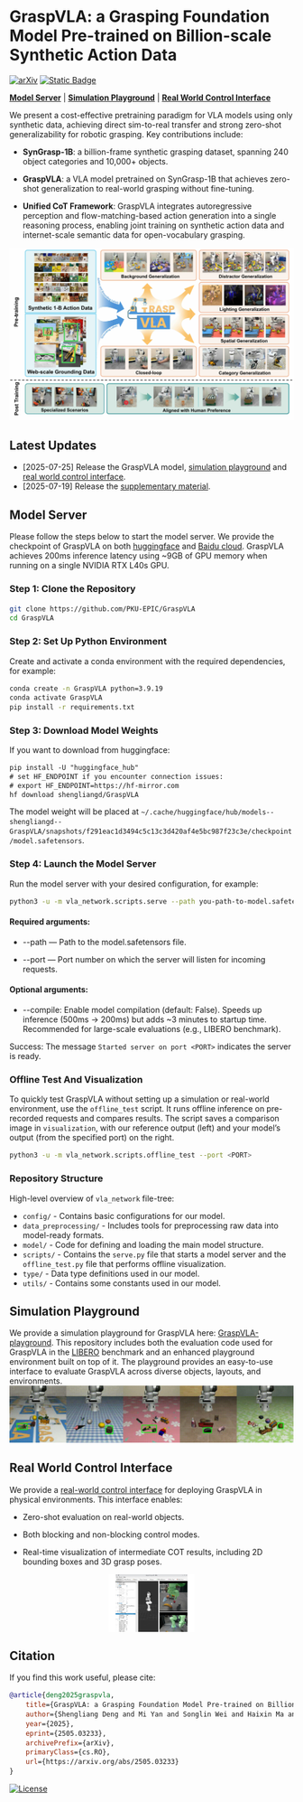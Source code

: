 # GraspVLA: a Grasping Foundation Model Pre-trained on Billion-scale Synthetic Action Data

[![arXiv](https://img.shields.io/badge/arXiv-2505.03233-df2a2a.svg)](https://arxiv.org/pdf/2505.03233)
[![Static Badge](https://img.shields.io/badge/Project-Page-a)](https://pku-epic.github.io/GraspVLA-web/)

[**Model Server**](#model-server) | [**Simulation Playground**](#simulation-playground) | [**Real World Control Interface**](#real-world-control-interface)

We present a cost-effective pretraining paradigm for VLA models using only synthetic data, achieving direct sim-to-real transfer and strong zero-shot generalizability for robotic grasping. Key contributions include:

- **SynGrasp-1B**: a billion-frame synthetic grasping dataset, spanning 240 object categories and 10,000+ objects.

- **GraspVLA**: a VLA model pretrained on SynGrasp-1B that achieves zero-shot generalization to real-world grasping without fine-tuning.

- **Unified CoT Framework**: GraspVLA integrates autoregressive perception and flow-matching-based action generation into a single reasoning process, enabling joint training on synthetic action data and internet-scale semantic data for open-vocabulary grasping.

![teaser](./figs/teaser.jpg)

## Latest Updates
- [2025-07-25] Release the GraspVLA model, [simulation playground](https://github.com/MiYanDoris/GraspVLA-playground) and [real world control interface](https://github.com/MiYanDoris/GraspVLA-real-world-controller).
- [2025-07-19] Release the [supplementary material](https://arxiv.org/pdf/2505.03233).

## Model Server

Please follow the steps below to start the model server. We provide the checkpoint of GraspVLA on both [huggingface](https://huggingface.co/shengliangd/GraspVLA) and [Baidu cloud](https://pan.baidu.com/s/1DOJbKrKzdBcEIrFQ_NcuLw?pwd=6666). GraspVLA achieves 200ms inference latency using ~9GB of GPU memory when running on a single NVIDIA RTX L40s GPU.

### Step 1: Clone the Repository
```bash
git clone https://github.com/PKU-EPIC/GraspVLA
cd GraspVLA
```

### Step 2: Set Up Python Environment
Create and activate a conda environment with the required dependencies, for example:
```bash
conda create -n GraspVLA python=3.9.19
conda activate GraspVLA
pip install -r requirements.txt
```

### Step 3: Download Model Weights

If you want to download from huggingface:
```
pip install -U "huggingface_hub"
# set HF_ENDPOINT if you encounter connection issues:
# export HF_ENDPOINT=https://hf-mirror.com
hf download shengliangd/GraspVLA
```
The model weight will be placed at `~/.cache/huggingface/hub/models--shengliangd--GraspVLA/snapshots/f291eac1d3494c5c13c3d420af4e5bc987f23c3e/checkpoint/model.safetensors`.

### Step 4: Launch the Model Server
Run the model server with your desired configuration, for example:
```bash
python3 -u -m vla_network.scripts.serve --path you-path-to-model.safetensors --port 6666
```

#### Required arguments:

- --path — Path to the model.safetensors file.

- --port — Port number on which the server will listen for incoming requests.

#### Optional arguments:

- --compile: Enable model compilation (default: False). Speeds up inference (500ms → 200ms) but adds ~3 minutes to startup time. Recommended for large-scale evaluations (e.g., LIBERO benchmark).

Success: The message `Started server on port <PORT>` indicates the server is ready.

### Offline Test And Visualization

To quickly test GraspVLA without setting up a simulation or real-world environment, use the `offline_test` script. It runs offline inference on pre-recorded requests and compares results. The script saves a comparison image in `visualization`, with our reference output (left) and your model’s output (from the specified port) on the right.

```bash
python3 -u -m vla_network.scripts.offline_test --port <PORT>
```

### Repository Structure

High-level overview of `vla_network` file-tree:

+ `config/` - Contains basic configurations for our model.
+ `data_preprocessing/` - Includes tools for preprocessing raw data into model-ready formats.
+ `model/` - Code for defining and loading the main model structure.
+ `scripts/` - Contains the `serve.py` file that starts a model server and the `offline_test.py` file that performs offline visualization.
+ `type/` - Data type definitions used in our model.
+ `utils/` - Contains some constants used in our model.

## Simulation Playground
We provide a simulation playground for GraspVLA here: [GraspVLA-playground](https://github.com/MiYanDoris/GraspVLA-playground). This repository includes both the evaluation code used for GraspVLA in the [LIBERO](https://github.com/Lifelong-Robot-Learning/LIBERO) benchmark and an enhanced playground environment built on top of it. The playground provides an easy-to-use interface to evaluate GraspVLA across diverse objects, layouts, and environments.
![playground](figs/playground.gif)

## Real World Control Interface
We provide a [real-world control interface](https://github.com/MiYanDoris/GraspVLA-real-world-controller) for deploying GraspVLA in physical environments. This interface enables:

- Zero-shot evaluation on real-world objects.

- Both blocking and non-blocking control modes.

- Real-time visualization of intermediate COT results, including 2D bounding boxes and 3D grasp poses.

<img src="figs/real-world.png" alt="camera_setup" width="30%" height="30%" style="display: block; margin: 0 auto;">

## Citation

If you find this work useful, please cite:

```bibtex
@article{deng2025graspvla,
    title={GraspVLA: a Grasping Foundation Model Pre-trained on Billion-scale Synthetic Action Data}, 
    author={Shengliang Deng and Mi Yan and Songlin Wei and Haixin Ma and Yuxin Yang and Jiayi Chen and Zhiqi Zhang and Taoyu Yang and Xuheng Zhang and Wenhao Zhang and Heming Cui and Zhizheng Zhang and He Wang},
    year={2025},
    eprint={2505.03233},
    archivePrefix={arXiv},
    primaryClass={cs.RO},
    url={https://arxiv.org/abs/2505.03233}
}
```

[![License](https://licensebuttons.net/l/by-nc/4.0/88x31.png)](LICENSE)
